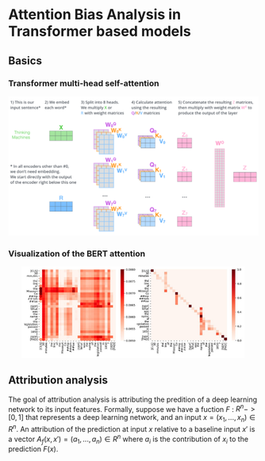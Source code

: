 # Attention Bias Analysis in Transformer based models 

## Basics

### Transformer multi-head self-attention 

<p align="center">
  <img src="https://github.com/Jirigesi/attentionBias/blob/main/imgs/transformer_multi-headed_self-attention-recap.png" width="650" title="hover text">
</p>

### Visualization of the BERT attention

<p align="center">
  <img src="https://github.com/Jirigesi/attentionBias/blob/main/imgs/Visualization-of-the-vanilla-BERT-attention-left-and-syntax-guided-self-attention.png" width="450" title="hover text">
</p>

## Attribution analysis 

The goal of attribution analysis is attributing the predition of a deep learning network to its input features. Formally, suppose we have a fuction $F$ : $R^n -> [0, 1]$ that represents a deep learning network, and an input $x = (x_1, ... , x_n) \in R^n$. An attribution of the prediction at input $x$ relative to a baseline input $x'$ is a vector $A_f(x,x') = (a_1, ... , a_n) \in R^n$ where $a_i$ is the contribution of $x_i$ to the prediction $F(x)$.
